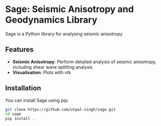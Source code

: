 # Sage: Seismic Anisotropy and Geodynamics Library

Sage is a Python library for analysing seismic anisotropy

## Features

- **Seismic Anisotropy**: Perform detailed analysis of seismic anisotropy, including shear wave splitting analysis
- **Visualisation**: Plots with vtk

## Installation

You can install Sage using pip:

```bash
git clone https://github.com/utpal-singh/sage.git
cd sage
pip install .
